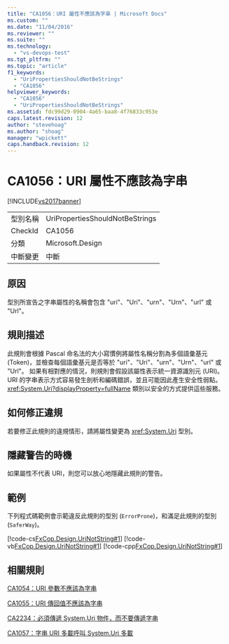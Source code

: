 ```yaml
---
title: "CA1056：URI 屬性不應該為字串 | Microsoft Docs"
ms.custom: ""
ms.date: "11/04/2016"
ms.reviewer: ""
ms.suite: ""
ms.technology: 
  - "vs-devops-test"
ms.tgt_pltfrm: ""
ms.topic: "article"
f1_keywords: 
  - "UriPropertiesShouldNotBeStrings"
  - "CA1056"
helpviewer_keywords: 
  - "CA1056"
  - "UriPropertiesShouldNotBeStrings"
ms.assetid: fdc99d29-0904-4a65-baa8-4f76833c953e
caps.latest.revision: 12
author: "stevehoag"
ms.author: "shoag"
manager: "wpickett"
caps.handback.revision: 12
---
```

# CA1056：URI 屬性不應該為字串
[!INCLUDE[vs2017banner](../code-quality/includes/vs2017banner.md)]

|||  
|-|-|  
|型別名稱|UriPropertiesShouldNotBeStrings|  
|CheckId|CA1056|  
|分類|Microsoft.Design|  
|中斷變更|中斷|  
  
## 原因  
 型別所宣告之字串屬性的名稱會包含 "uri"、"Uri"、"urn"、"Urn"、"url" 或 "Url"。  
  
## 規則描述  
 此規則會根據 Pascal 命名法的大小寫慣例將屬性名稱分割為多個語彙基元 \(Token\)，並檢查每個語彙基元是否等於 "uri"、"Uri"、"urn"、"Urn"、"url" 或 "Url"。  如果有相對應的情況，則規則會假設該屬性表示統一資源識別元 \(URI\)。  URI 的字串表示方式容易發生剖析和編碼錯誤，並且可能因此產生安全性弱點。  <xref:System.Uri?displayProperty=fullName> 類別以安全的方式提供這些服務。  
  
## 如何修正違規  
 若要修正此規則的違規情形，請將屬性變更為 <xref:System.Uri> 型別。  
  
## 隱藏警告的時機  
 如果屬性不代表 URI，則您可以放心地隱藏此規則的警告。  
  
## 範例  
 下列程式碼範例會示範違反此規則的型別 \(`ErrorProne`\)，和滿足此規則的型別 \(`SaferWay`\)。  
  
 [!code-cs[FxCop.Design.UriNotString#1](../code-quality/codesnippet/CSharp/ca1056-uri-properties-should-not-be-strings_1.cs)]
 [!code-vb[FxCop.Design.UriNotString#1](../code-quality/codesnippet/VisualBasic/ca1056-uri-properties-should-not-be-strings_1.vb)]
 [!code-cpp[FxCop.Design.UriNotString#1](../code-quality/codesnippet/CPP/ca1056-uri-properties-should-not-be-strings_1.cpp)]  
  
## 相關規則  
 [CA1054：URI 參數不應該為字串](../code-quality/ca1054-uri-parameters-should-not-be-strings.md)  
  
 [CA1055：URI 傳回值不應該為字串](../code-quality/ca1055-uri-return-values-should-not-be-strings.md)  
  
 [CA2234：必須傳遞 System.Uri 物件，而不要傳遞字串](../Topic/CA2234:%20Pass%20System.Uri%20objects%20instead%20of%20strings.md)  
  
 [CA1057：字串 URI 多載呼叫 System.Uri 多載](../code-quality/ca1057-string-uri-overloads-call-system-uri-overloads.md)